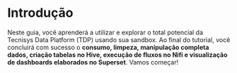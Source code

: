 # **Introdução**

Neste guia, você aprenderá a utilizar e explorar o total potencial da Tecnisys Data Platform (TDP) usando sua sandbox. Ao final do tutorial, você concluirá com sucesso o **consumo, limpeza, manipulação completa dados, criação tabelas no Hive, execução de fluxos no Nifi e visualização de dashboards elaborados no Superset**. Vamos começar!